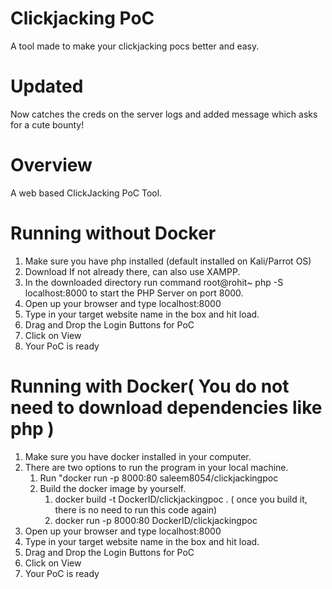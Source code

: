 Clickjacking PoC
====
A tool made to make your clickjacking pocs better and easy.


Updated
====
Now catches the creds on the server logs and added message which asks for a cute bounty!

Overview
=====
A web based ClickJacking PoC Tool.

Running without Docker
=====
1. Make sure you have php installed (default installed on Kali/Parrot OS)
2. Download If not already there, can also use XAMPP.
3. In the downloaded directory run command root@rohit~ php -S localhost:8000 to start the PHP Server on port 8000. 
4. Open up your browser and type localhost:8000
5. Type in your target website name in the box and hit load.
6. Drag and Drop the Login Buttons for PoC
7. Click on View 
8. Your PoC is ready

Running with Docker( You do not need to download dependencies like php )
=====
1. Make sure you have docker installed in your computer.
2. There are two options to run the program in your local machine.
    1. Run "docker run -p 8000:80 saleem8054/clickjackingpoc
    2. Build the docker image by yourself.
        1. docker build -t DockerID/clickjackingpoc . ( once you build it, there is no need to run this code again)
        2. docker run -p 8000:80 DockerID/clickjackingpoc
3. Open up your browser and type localhost:8000
4. Type in your target website name in the box and hit load.
5. Drag and Drop the Login Buttons for PoC
6. Click on View 
8. Your PoC is ready
